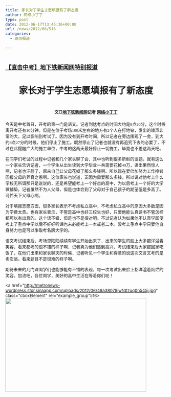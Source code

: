 ```yaml
---
title: 家长对于学生志愿填报有了新态度
author: 网络小丁丁
type: post
date: 2012-06-17T13:45:36+00:00
url: /news/2012/06/516
categories:
  - 原创报道

---
```

<h1 style="text-align: left;">
  <span style="font-size: large;"><a href="http://metronews.sinaapp.com/?p=460" target="_blank">【直击中考】地下铁新闻网特别报道</a></span>
</h1>

<h1 style="text-align: center;">
  <span style="font-size: middle;">家长对于学生志愿填报有了新态度</span>
</h1>

<h1 style="text-align: center;">
  <span style="font-size: small;">文□<a title="地下铁新闻网" href="http://metronews.sinaapp.com" target="_blank">地下铁新闻网</a>记者 <a title="网络小丁丁" href="http://weibo.com/dingyichao" target="_blank">网络小丁丁</a></span>
</h1>

<span style="font-size: small;">今天是中考首日，开考的第一门是语文。记者到达考点的时间大约是<span style="font-family: Calibri;">8</span>点<span style="font-family: Calibri;">20</span>分，这个时候离开考还有<span style="font-family: Calibri;">10</span>分钟。但是在位于考场<span style="font-family: Calibri;">100</span>米左右的地方有<span style="font-family: Calibri;">2</span>个人在打地钻，发出的噪声非常的大，足以影响到考试了。因为没有到开考时间，所以记者在旁边围观了一会，到大约<span style="font-family: Calibri;">8</span>点<span style="font-family: Calibri;">27</span>分的时候，他们停止了施工。既然停止了记者也就没有再追究下去的必要了，不过在此提醒广大的施工单位，中考的这两天最好停止一切施工，毕竟也不差这两天吧。</span>

<span style="font-size: small;">在同学们考试的过程中记者和几个家长聊了会，其中也听到很多新鲜的话题。就有这么一个家长告诉记者，一个学生从出生读到大学毕业一共需要花掉<span style="font-family: Calibri;">49</span>万，语出果然惊人啊，记者也汗颜了，原来自己让父母花掉了那么多钱啊。所以现在要倍加努力工作挣钱回报父母的养育之恩啊。这位家长也说道，正因为需要那么多钱，所以说对他考上什么学校无所谓那只是说说的，还是希望能考上一个好点的高中，为以后考上一个好的大学做铺垫。记者虽然不为人父母，但是也体会到了父母对于自己孩子的期望值是多高了。可怜天下父母心啊。</span>

<span style="font-size: small;">对于填报志愿方面，很多家长表示不考虑私立高中，不考虑私立高中的原因大多数是因为学费太贵。也有家长表示，不管是高中也好三校生也好，只要他能认真读书不管怎样都可以有出息的。这个话不错，但是也不是很对吧。不过记者认为如果他不认真学即便考上了重点中学以后不好好听课也未必能考上一本或者二本。没考上重点中学只要他自身努力也是可以争取考名牌大学的。</span>

<span style="font-size: small;"><span style="font-family: Calibri;">语文考试结束后</span>，考场里陆陆续续有学生开始出来了，出来的学生的脸上大多都洋溢着笑容，看来都考的很不错的样子啊，记者真为他们感到高兴，考试结束后大家都回家吃饭了，在他们出来和家长聊天的时候，记者听见一个学生和得意的说这次文言文考的是卖炭翁。看来题目不是很难的样子啊。</span>

<span style="font-size: small;">期待未来的几门课同学们也能够能有不错的表现，每一次考试出来脸上都洋溢着灿烂的笑容。加油吧，各位同学，美好的高中生活在等着你们呢！</span>

<span style="font-size: small;"><a href="http://metronews-wordpress.stor.sinaapp.com/uploads/2012/06/49a38079jw1dtzuq0n545j.jpg" class="cboxElement" rel="example_group"516><img class="aligncenter size-full wp-image-517" title="采访" src="http://metronews-wordpress.stor.sinaapp.com/uploads/2012/06/49a38079jw1dtzuq0n545j.jpg" alt="" width="440" height="293" /></a></span>